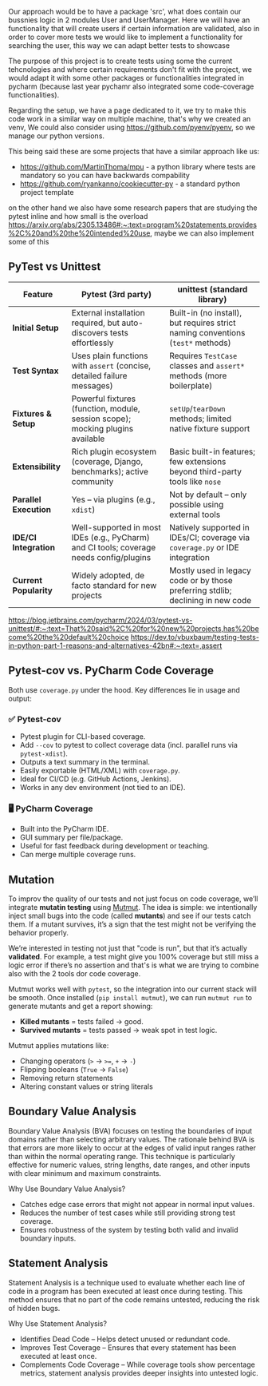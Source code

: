 Our approach would be to have a package 'src', what does contain our bussnies logic in 2 modules User and UserManager. Here we will have an functionality that will create users if certain information are validated, also in order to cover more tests we would like to implement a functionality for searching the user, this way we can adapt better tests to showcase

The purpose of this project is to create tests using some the current tehcnologies and where certain requirements don't fit with the project, we would adapt it with some other packages or functionalities integrated in pycharm (because last year pychamr also integrated some code-coverage functionalities).

Regarding the setup, we have a page dedicated to it, we try to make this code work in a similar way on multiple machine, that's why we created an venv, We could also consider using <https://github.com/pyenv/pyenv>, so we manage our python versions.

This being said these are some projects that have a similar approach like us:

- <https://github.com/MartinThoma/mpu> - a python library where tests are mandatory so you can have backwards compability
- <https://github.com/ryankanno/cookiecutter-py> - a standard python project template

on the other hand we also have some research papers that are studying the pytest inline and how small is the overload <https://arxiv.org/abs/2305.13486#:~:text=program%20statements,provides%2C%20and%20the%20intended%20use>, maybe we can also implement some of this

## PyTest vs Unittest

| Feature | **Pytest (3rd party)** | **unittest (standard library)** |
|----------------------------|-----------------------------------------------------------------------------------------|----------------------------------------------------------------------------------|
| **Initial Setup** | External installation required, but auto-discovers tests effortlessly | Built-in (no install), but requires strict naming conventions (`test*` methods) |
| **Test Syntax** | Uses plain functions with `assert` (concise, detailed failure messages) | Requires `TestCase` classes and `assert*` methods (more boilerplate) |
| **Fixtures & Setup** | Powerful fixtures (function, module, session scope); mocking plugins available | `setUp`/`tearDown` methods; limited native fixture support | |
| **Extensibility** | Rich plugin ecosystem (coverage, Django, benchmarks); active community | Basic built-in features; few extensions beyond third-party tools like `nose` |
| **Parallel Execution** | Yes – via plugins (e.g., `xdist`) | Not by default – only possible using external tools |
| **IDE/CI Integration** | Well-supported in most IDEs (e.g., PyCharm) and CI tools; coverage needs config/plugins| Natively supported in IDEs/CI; coverage via `coverage.py` or IDE integration |
| **Current Popularity** | Widely adopted, de facto standard for new projects | Mostly used in legacy code or by those preferring stdlib; declining in new code |

<https://blog.jetbrains.com/pycharm/2024/03/pytest-vs-unittest/#:~:text=That%20said%2C%20for%20new%20projects,has%20become%20the%20default%20choice>
<https://dev.to/vbuxbaum/testing-tests-in-python-part-1-reasons-and-alternatives-42bn#:~:text=,assert>

## Pytest-cov vs. PyCharm Code Coverage

Both use `coverage.py` under the hood. Key differences lie in usage and output:

### ✅ Pytest-cov

- Pytest plugin for CLI-based coverage.
- Add `--cov` to pytest to collect coverage data (incl. parallel runs via `pytest-xdist`).
- Outputs a text summary in the terminal.
- Easily exportable (HTML/XML) with `coverage.py`.
- Ideal for CI/CD (e.g. GitHub Actions, Jenkins).
- Works in any dev environment (not tied to an IDE).

### 🖥️ PyCharm Coverage

- Built into the PyCharm IDE.
- GUI summary per file/package.
- Useful for fast feedback during development or teaching.
- Can merge multiple coverage runs.

## Mutation

To improv the quality of our tests and not just focus on code coverage, we’ll integrate **mutatin testing** using [Mutmut](https://github.com/boxed/mutmut). The idea is simple: we intentionally inject small bugs into the code (called **mutants**) and see if our tests catch them. If a mutant survives, it’s a sign that the test might not be verifying the behavior properly.

We’re interested in testing not just that "code is run", but that it’s actually **validated**. For example, a test might give you 100% coverage but still miss a logic error if there’s no assertion and that's is what we are trying to combine also with the 2 tools dor code coverage.

Mutmut works well with `pytest`, so the integration into our current stack will be smooth. Once installed (`pip install mutmut`), we can run `mutmut run` to generate mutants and get a report showing:

- **Killed mutants** = tests failed → good.
- **Survived mutants** = tests passed → weak spot in test logic.

Mutmut applies mutations like:

- Changing operators (`>` → `>=`, `+` → `-`)
- Flipping booleans (`True` → `False`)
- Removing return statements
- Altering constant values or string literals

## Boundary Value Analysis

Boundary Value Analysis (BVA) focuses on testing the boundaries of input domains rather than selecting arbitrary values. The rationale behind BVA is that errors are more likely to occur at the edges of valid input ranges rather than within the normal operating range. This technique is particularly effective for numeric values, string lengths, date ranges, and other inputs with clear minimum and maximum constraints.

Why Use Boundary Value Analysis?

- Catches edge case errors that might not appear in normal input values.
- Reduces the number of test cases while still providing strong test coverage.
- Ensures robustness of the system by testing both valid and invalid boundary inputs.

## Statement Analysis  

Statement Analysis is a technique used to evaluate whether each line of code in a program has been executed at least once during testing. This method ensures that no part of the code remains untested, reducing the risk of hidden bugs.  

Why Use Statement Analysis?

- Identifies Dead Code – Helps detect unused or redundant code.  
- Improves Test Coverage – Ensures that every statement has been executed at least once.  
- Complements Code Coverage – While coverage tools show percentage metrics, statement analysis provides deeper insights into untested logic.  
